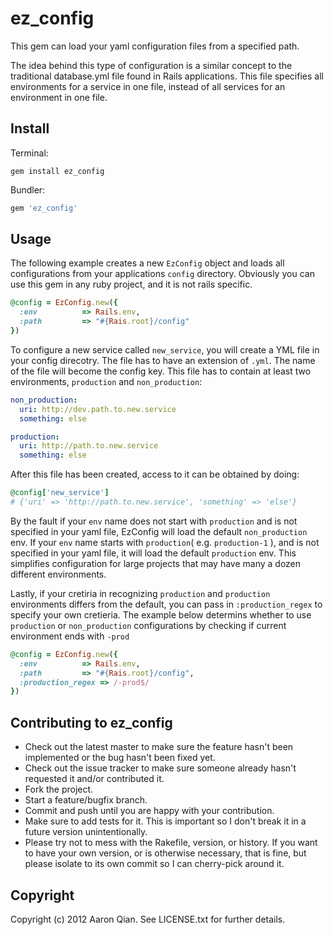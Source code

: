 ez_config
=========

This gem can load your yaml configuration files from a specified path.


The idea behind this type of configuration is a similar concept to the
traditional database.yml file found in Rails applications. This file specifies
all environments for a service in one file, instead of all services for an
environment in one file.

Install
--------

Terminal:

```
gem install ez_config
```

Bundler:

```ruby
gem 'ez_config'
```

Usage
-----

The following example creates a new `EzConfig` object and loads all configurations
from your applications `config` directory. Obviously you can use this gem in any
ruby project, and it is not rails specific.

```ruby
@config = EzConfig.new({
  :env          => Rails.env,
  :path         => "#{Rais.root}/config"
})
```

To configure a new service called `new_service`, you will create a YML file in
your config direcotry. The file has to have an extension of `.yml`. The name of
the file will become the config key. This file has to contain at least two
environments, `production` and `non_production`:

```yaml
non_production:
  uri: http://dev.path.to.new.service
  something: else

production:
  uri: http://path.to.new.service
  something: else
```

After this file has been created, access to it can be obtained by doing:

```ruby
@config['new_service']
# {'uri' => 'http://path.to.new.service', 'something' => 'else'}
```

By the fault if your `env` name does not start with `production` and is not specified in
your yaml file, EzConfig will load the default `non_production` env. If your `env`
name starts with `production`( e.g. `production-1` ), and is not specified in your yaml
file, it will load the default `production` env. This simplifies configuration for large
projects that may have many a dozen different environments.

Lastly, if your cretiria in recognizing `production` and `production` environments differs
from the default, you can pass in `:production_regex` to specify your own cretieria.
The example below determins whether to use `production` or `non_production` configurations
by checking if current environment ends with `-prod`

```ruby
@config = EzConfig.new({
  :env          => Rails.env,
  :path         => "#{Rais.root}/config",
  :production_regex => /-prod$/
})
```

Contributing to ez_config
-------------------------

* Check out the latest master to make sure the feature hasn't been implemented or the bug hasn't been fixed yet.
* Check out the issue tracker to make sure someone already hasn't requested it and/or contributed it.
* Fork the project.
* Start a feature/bugfix branch.
* Commit and push until you are happy with your contribution.
* Make sure to add tests for it. This is important so I don't break it in a future version unintentionally.
* Please try not to mess with the Rakefile, version, or history. If you want to have your own version, or is otherwise necessary, that is fine, but please isolate to its own commit so I can cherry-pick around it.

Copyright
---------

Copyright (c) 2012 Aaron Qian. See LICENSE.txt for
further details.

